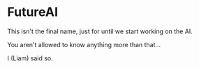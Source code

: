 # FutureAI

This isn't the final name, just for until we start working on the AI.

You aren't allowed to know anything more than that...

I (Liam) said so.
